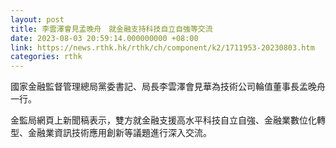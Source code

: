 ```yaml
---
layout: post
title: 李雲澤會見孟晚舟　就金融支持科技自立自強等交流
date: 2023-08-03 20:59:14.000000000 +08:00
link: https://news.rthk.hk/rthk/ch/component/k2/1711953-20230803.htm
categories: rthk
---
```


國家金融監督管理總局黨委書記、局長李雲澤會見華為技術公司輪值董事長孟晚舟一行。

金監局網頁上新聞稿表示，雙方就金融支援高水平科技自立自強、金融業數位化轉型、金融業資訊技術應用創新等議題進行深入交流。
